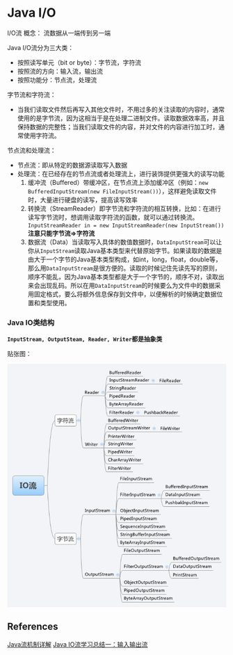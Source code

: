 # Java I/O

I/O流 概念： 流数据从一端传到另一端

Java I/O流分为三大类：

+ 按照读写单元（bit or byte）：字节流，字符流
+ 按照流的方向：输入流，输出流
+ 按照功能分：节点流，处理流

字节流和字符流：

- 当我们读取文件然后再写入其他文件时，不用过多的关注读取的内容时，通常使用的是字节流，因为这相当于是在处理二进制文件。读取数据效率高，并且保持数据的完整性；当我们读取文件的内容，并对文件的内容进行加工时，通常使用字符流。

节点流和处理流：

- 节点流：即从特定的数据源读取写入数据
- 处理流：在已经存在的节点流或者处理流上，进行装饰提供更强大的读写功能
  1. 缓冲流（Buffered）带缓冲区，在节点流上添加缓冲区（例如：`new BufferedInputStream(new FileInputStream())`），这样避免读取文件时，大量进行硬盘的读写，提高读写效率
  2. 转换流（StreamReader）即字节流和字符流的相互转换，比如：在进行读写字节流时，想调用读取字符流的函数，就可以通过转换流。`InputStreamReader in = new InputStreamReader(new InputStream())` **注意只能字节流=>字符流**
  3. 数据流（Data）当读取写入具体的数值数据时，`DataInputStream`可以让你从`InputStream`读取Java基本类型来代替原始字节。如果读取的数据是由大于一个字节的Java基本类型构成，如int，long，float，double等，那么用`DataInputStream`是很方便的。读取的时候记住先读先写的原则，顺序不能乱，因为Java基本类型都是大于一个字节的，顺序不对，读取出来会出现乱码。所以在用`DataInputStream`的时候要么为文件中的数据采用固定格式，要么将额外信息保存到文件中，以便解析的时候确定数据位置和类型使用。






### Java IO类结构
**`InputStream, OutputSteam, Reader, Writer`都是抽象类**

贴张图：

![](../images/java_IO.jpeg)

## References

[Java流机制详解](https://blog.csdn.net/qq_16558621/article/details/51377887)
[Java IO流学习总结一：输入输出流](https://blog.csdn.net/zhaoyanjun6/article/details/54292148)

